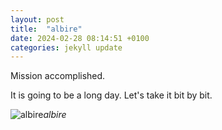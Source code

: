 ```yaml
---
layout: post
title:  "albire"
date: 2024-02-28 08:14:51 +0100
categories: jekyll update
---
```


Mission accomplished.  

It is going to be a long day. Let's take it bit by bit.


![albire](https://lh3.googleusercontent.com/pw/AP1GczP0bbw19IBJrgtLfutUelto213Gpjzey5a6_O4Uw-70n4VuRm5dH3sGQpBvgKyM26j7AERlV7T3oUICr7RVpG5YKYwg7EMfCGiAT_EugiuLbxRbq4k=w2400)*albire*&nbsp;



[jekyll-docs]: https://jekyllrb.com/docs/home
[jekyll-gh]:   https://github.com/jekyll/jekyll
[jekyll-talk]: https://talk.jekyllrb.com/
